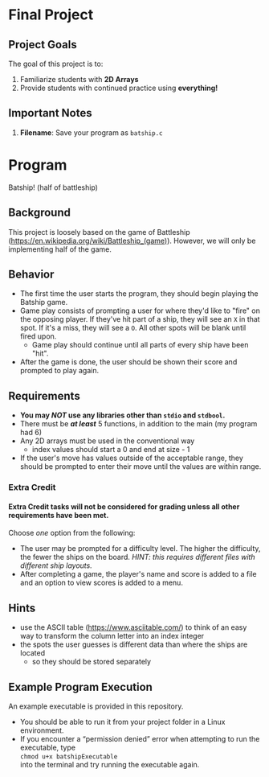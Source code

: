 # Final Project

## Project Goals
The goal of this project is to:
1.	Familiarize students with **2D Arrays**
3.	Provide students with continued practice using **everything!**
   
## Important Notes
1.	**Filename**: Save your program as `batship.c`

# Program
Batship! (half of battleship)

## Background
This project is loosely based on the game of Battleship (https://en.wikipedia.org/wiki/Battleship_(game)). However, we will only be implementing half of the game.

## Behavior
- The first time the user starts the program, they should begin playing the Batship game.
- Game play consists of prompting a user for where they'd like to "fire" on the opposing player. If they've hit part of a ship, they will see an `X` in that spot. If it's a miss, they will see a `O`. All other spots will be blank until fired upon. 
   - Game play should continue until all parts of every ship have been "hit".
- After the game is done, the user should be shown their score and prompted to play again.

## Requirements
- **You may *NOT* use any libraries other than `stdio` and `stdbool`.**
- There must be ***at least*** 5 functions, in addition to the main (my program had 6)
- Any 2D arrays must be used in the conventional way
   - index values should start a 0 and end at size - 1 
- If the user's move has values outside of the acceptable range, they should be prompted to enter their move until the values are within range.

### Extra Credit
#### Extra Credit tasks will not be considered for grading unless all other requirements have been met.
Choose *one* option from the following: 
- The user may be prompted for a difficulty level. The higher the difficulty, the fewer the ships on the board. *HINT: this requires different files with different ship layouts.*
- After completing a game, the player's name and score is added to a file and an option to view scores is added to a menu.

## Hints
- use the ASCII table (https://www.asciitable.com/) to think of an easy way to transform the column letter into an index integer
- the spots the user guesses is different data than where the ships are located
   - so they should be stored separately

## Example Program Execution
An example executable is provided in this repository.
- You should be able to run it from your project folder in a Linux environment. 
- If you encounter a “permission denied” error when attempting to run the executable, type  
```chmod u+x batshipExecutable```  
into the terminal and try running the executable again.
